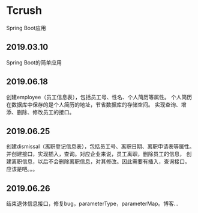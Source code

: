 # Tcrush
Spring Boot应用

## 2019.03.10
Spring Boot的简单应用

## 2019.06.18
创建employee（员工信息表），包括员工号、性名、个人简历等属性。
个人简历在数据库中保存的是个人简历的地址，节省数据库的存储空间。
实现查询、增添、删除、修改员工的接口。

## 2019.06.25
创建dismissal（离职登记信息表），包括员工号、离职日期、离职申请表等属性。
并创建接口，实现插入，查询。对应企业来说，员工离职，删除员工的信息，
创建离职信息，以后不会删除离职信息，对其修改。因此需要有插入，查询接口。
应该是吧。。。

## 2019.06.26
结束退休信息接口，修复bug，parameterType，parameterMap。博客...
